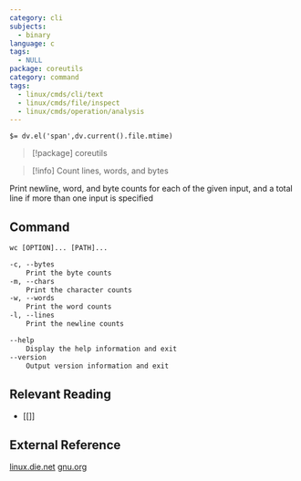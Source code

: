 ```yaml
---
category: cli
subjects:
  - binary
language: c
tags:
  - NULL
package: coreutils
category: command
tags:
  - linux/cmds/cli/text
  - linux/cmds/file/inspect
  - linux/cmds/operation/analysis
---
```


`$= dv.el('span',dv.current().file.mtime)`
> [!package] coreutils

> [!info] Count lines, words, and bytes

Print newline, word, and byte counts for each of the given input, and a total line if more than one input is specified

## Command
```txt
wc [OPTION]... [PATH]...

-c, --bytes
	Print the byte counts
-m, --chars
	Print the character counts
-w, --words
	Print the word counts
-l, --lines
	Print the newline counts

--help
	Display the help information and exit 
--version
	Output version information and exit
```

## Relevant Reading
- [[]]

## External Reference
[linux.die.net](https://linux.die.net/man/1/wc)
[gnu.org](https://www.gnu.org/software/coreutils/manual/html_node/wc-invocation.html#wc-invocation)
